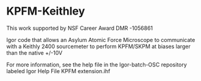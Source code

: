 # KPFM-Keithley

This work supported by NSF Career Award DMR -1056861

Igor code that allows an Asylum Atomic Force Microscope to communicate with a Keithly 2400 sourcemeter to perform KPFM/SKPM at biases larger than the native +/-10V

For more information, see the help file in the Igor-batch-OSC repository labeled Igor Help File KPFM extension.ihf

